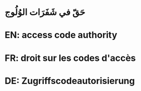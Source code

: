 # حَقّ في شَفَرَات الوُلُوج

# EN: access code authority

# FR: droit sur les codes d'accès

# DE: Zugriffscodeautorisierung
